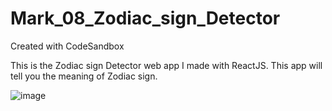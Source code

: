 # Mark_08_Zodiac_sign_Detector
Created with CodeSandbox

This is the Zodiac sign Detector web app I made with ReactJS. This app will tell you the meaning of Zodiac sign.


![image](https://user-images.githubusercontent.com/108724393/193792274-56b8d466-7f64-4583-b170-5072fd07cd80.png)
